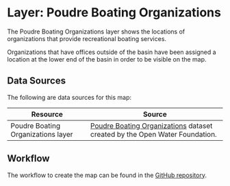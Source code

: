 # Layer: Poudre Boating Organizations

The Poudre Boating Organizations layer shows the locations of organizations
that provide recreational boating services.

Organizations that have offices outside of the basin have been assigned a location
at the lower end of the basin in order to be visible on the map.

## Data Sources

The following are data sources for this map:

| **Resource** | **Source** |
| -- | -- |
| Poudre Boating Organizations layer | [Poudre Boating Organizations](https://github.com/OpenWaterFoundation/owf-infomapper-poudre/tree/master/workflow/BasinEntities/Education-Organizations/data) dataset created by the Open Water Foundation. |

## Workflow

The workflow to create the map can be found in the [GitHub repository](https://github.com/OpenWaterFoundation/owf-infomapper-poudre/tree/master/workflow/BasinEntities/Recreation-BoatingOrganizations).
